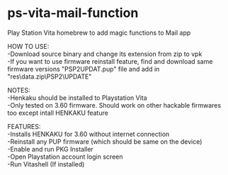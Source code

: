 # ps-vita-mail-function
Play Station Vita homebrew to add magic functions to Mail app  
  
HOW TO USE:  
-Download source binary and change its extension from zip to vpk  
-If you want to use firmware reinstall feature, find and download same firmware versions "PSP2UPDAT.pup" file and add in "res\data.zip\PSP2\UPDATE\"  
  
NOTES:   
-Henkaku should be installed to Playstation Vita  
-Only tested on 3.60 firmware. Should work on other hackable firmwares too except intall HENKAKU feature
  
FEATURES:  
 -Installs HENKAKU for 3.60 without internet connection  
 -Reinstall any PUP firmware (which should be same on the device)  
 -Enable and run PKG Installer  
 -Open Playstation account login screen  
 -Run Vitashell (If installed)
